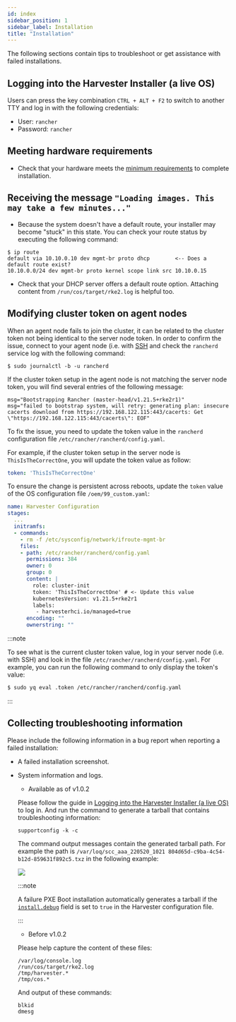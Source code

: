 ```yaml
---
id: index
sidebar_position: 1
sidebar_label: Installation
title: "Installation"
---
```


The following sections contain tips to troubleshoot or get assistance with failed installations.

## Logging into the Harvester Installer (a live OS)

Users can press the key combination `CTRL + ALT + F2` to switch to another TTY and log in with the following credentials:

- User: `rancher`
- Password: `rancher`

## Meeting hardware requirements

- Check that your hardware meets the [minimum requirements](../index.md#hardware-requirements) to complete installation.

## Receiving the message `"Loading images. This may take a few minutes..."`

- Because the system doesn't have a default route, your installer may become "stuck" in this state. You can check your route status by executing the following command:

```shell
$ ip route
default via 10.10.0.10 dev mgmt-br proto dhcp        <-- Does a default route exist?
10.10.0.0/24 dev mgmt-br proto kernel scope link src 10.10.0.15
```

- Check that your DHCP server offers a default route option. Attaching content from `/run/cos/target/rke2.log` is helpful too.

## Modifying cluster token on agent nodes

When an agent node fails to join the cluster, it can be related to the cluster token not being identical to the server node token.
In order to confirm the issue, connect to your agent node (i.e. with [SSH](./os.md#how-to-log-into-a-harvester-node) and check the `rancherd` service log with the following command:

```shell
$ sudo journalctl -b -u rancherd
```

If the cluster token setup in the agent node is not matching the server node token, you will find several entries of the following message:

```shell
msg="Bootstrapping Rancher (master-head/v1.21.5+rke2r1)"
msg="failed to bootstrap system, will retry: generating plan: insecure cacerts download from https://192.168.122.115:443/cacerts: Get \"https://192.168.122.115:443/cacerts\": EOF"
```

To fix the issue, you need to update the token value in the `rancherd` configuration file `/etc/rancher/rancherd/config.yaml`.

For example, if the cluster token setup in the server node is `ThisIsTheCorrectOne`, you will update the token value as follow:

```yaml
token: 'ThisIsTheCorrectOne'
```

To ensure the change is persistent across reboots, update the `token` value of the OS configuration file `/oem/99_custom.yaml`:

```yaml
name: Harvester Configuration
stages:
  ...
  initramfs:
  - commands:
    - rm -f /etc/sysconfig/network/ifroute-mgmt-br
    files:
    - path: /etc/rancher/rancherd/config.yaml
      permissions: 384
      owner: 0
      group: 0
      content: |
        role: cluster-init
        token: 'ThisIsTheCorrectOne' # <- Update this value
        kubernetesVersion: v1.21.5+rke2r1
        labels:
         - harvesterhci.io/managed=true
      encoding: ""
      ownerstring: ""
```

:::note

To see what is the current cluster token value, log in your server node (i.e. with SSH)
and look in the file `/etc/rancher/rancherd/config.yaml`. For example,
you can run the following command to only display the token's value:

```bash
$ sudo yq eval .token /etc/rancher/rancherd/config.yaml
```

:::

## Collecting troubleshooting information

Please include the following information in a bug report when reporting a failed installation:

- A failed installation screenshot.
- System information and logs.
    - Available as of v1.0.2

    Please follow the guide in [Logging into the Harvester Installer (a live OS)](#logging-into-the-harvester-installer-a-live-os) to log in. And run the command to generate a tarball that contains troubleshooting information:

    ```
    supportconfig -k -c
    ```
    
    The command output messages contain the generated tarball path. For example the path is `/var/loq/scc_aaa_220520_1021 804d65d-c9ba-4c54-b12d-859631f892c5.txz` in the following example:

    ![](/img/v1.2/troubleshooting/installation-support-config-example.png)

    :::note

    A failure PXE Boot installation automatically generates a tarball if the [`install.debug`](../install/harvester-configuration.md#installdebug) field is set to `true` in the Harvester configuration file.

    :::

    - Before v1.0.2

    Please help capture the content of these files:

    ```
    /var/log/console.log
    /run/cos/target/rke2.log
    /tmp/harvester.*
    /tmp/cos.*
    ```

    And output of these commands:

    ```
    blkid
    dmesg
    ```
